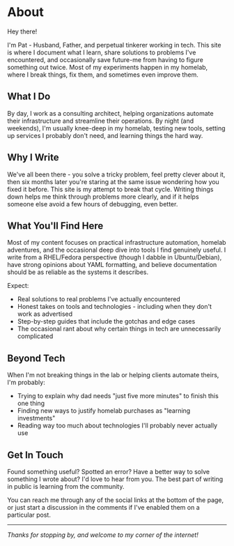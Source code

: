 # About

Hey there!

I'm Pat - Husband, Father, and perpetual tinkerer working in tech. This site is where I document what I learn, share solutions to problems I've encountered, and occasionally save future-me from having to figure something out twice. Most of my experiments happen in my homelab, where I break things, fix them, and sometimes even improve them.

## What I Do

By day, I work as a consulting architect, helping organizations automate their infrastructure and streamline their operations. By night (and weekends), I'm usually knee-deep in my homelab, testing new tools, setting up services I probably don't need, and learning things the hard way.

## Why I Write

We've all been there - you solve a tricky problem, feel pretty clever about it, then six months later you're staring at the same issue wondering how you fixed it before. This site is my attempt to break that cycle. Writing things down helps me think through problems more clearly, and if it helps someone else avoid a few hours of debugging, even better.

## What You'll Find Here

Most of my content focuses on practical infrastructure automation, homelab adventures, and the occasional deep dive into tools I find genuinely useful. I write from a RHEL/Fedora perspective (though I dabble in Ubuntu/Debian), have strong opinions about YAML formatting, and believe documentation should be as reliable as the systems it describes.

Expect:

- Real solutions to real problems I've actually encountered
- Honest takes on tools and technologies - including when they don't work as advertised
- Step-by-step guides that include the gotchas and edge cases
- The occasional rant about why certain things in tech are unnecessarily complicated

## Beyond Tech

When I'm not breaking things in the lab or helping clients automate theirs, I'm probably:
- Trying to explain why dad needs "just five more minutes" to finish this one thing
- Finding new ways to justify homelab purchases as "learning investments"
- Reading way too much about technologies I'll probably never actually use

## Get In Touch

Found something useful? Spotted an error? Have a better way to solve something I wrote about? I'd love to hear from you. The best part of writing in public is learning from the community.

You can reach me through any of the social links at the bottom of the page, or just start a discussion in the comments if I've enabled them on a particular post.

---

*Thanks for stopping by, and welcome to my corner of the internet!*
